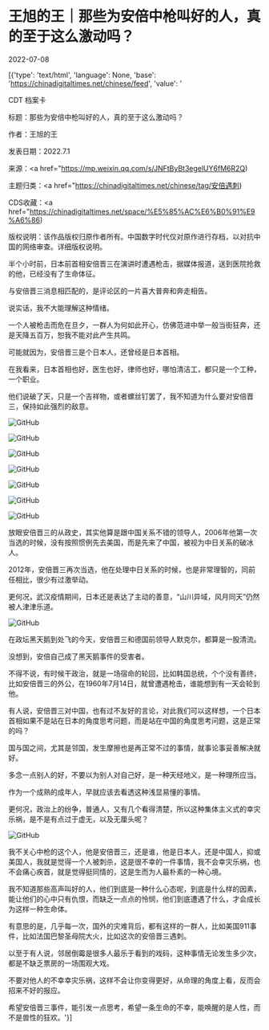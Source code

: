 # 王旭的王｜那些为安倍中枪叫好的人，真的至于这么激动吗？

2022-07-08

[{'type': 'text/html', 'language': None, 'base': 'https://chinadigitaltimes.net/chinese/feed', 'value': '

CDT 档案卡

标题：那些为安倍中枪叫好的人，真的至于这么激动吗？

作者：王旭的王

发表日期：2022.7.1

来源：<a href="https://mp.weixin.qq.com/s/JNFtByBt3egelUY6fM6R2Q)

主题归类：<a href="https://chinadigitaltimes.net/chinese/tag/安倍遇刺)

CDS收藏：<a href="https://chinadigitaltimes.net/space/%E5%85%AC%E6%B0%91%E9%A6%86)

版权说明：该作品版权归原作者所有。中国数字时代仅对原作进行存档，以对抗中国的网络审查。详细版权说明。





半个小时前，日本前首相安倍晋三在演讲时遭遇枪击，据媒体报道，送到医院抢救的他，已经没有了生命体征。

与安倍晋三消息相匹配的，是评论区的一片喜大普奔和奔走相告。

说实话，我不大能理解这种情绪。

一个人被枪击而危在旦夕，一群人为何如此开心，仿佛范进中举一般当街狂奔，还是天降五百万，恕我不能对此产生共鸣。

可能就因为，安倍晋三是个日本人，还曾经是日本首相。

在我看来，日本首相也好，医生也好，律师也好，哪怕清洁工，都只是一个工种，一个职业。

他们说破了天，只是一个吉祥物，或者螺丝钉罢了，我不知道为什么要对安倍晋三，保持如此强烈的敌意。

![GitHub](https://chinadigitaltimes.net/chinese/files/2022/07/post-684019-62c7e041ec61f.)

![GitHub](https://chinadigitaltimes.net/chinese/files/2022/07/post-684019-62c7e042031f5.)

![GitHub](https://chinadigitaltimes.net/chinese/files/2022/07/post-684019-62c7e0420d6b3.)

![GitHub](https://chinadigitaltimes.net/chinese/files/2022/07/post-684019-62c7e04217b44.)

![GitHub](https://chinadigitaltimes.net/chinese/files/2022/07/post-684019-62c7e042220dd.)

![GitHub](https://chinadigitaltimes.net/chinese/files/2022/07/post-684019-62c7e0422c848.)

![GitHub](https://chinadigitaltimes.net/chinese/files/2022/07/post-684019-62c7e04236d76.)

放眼安倍晋三的从政史，其实他算是跟中国关系不错的领导人，2006年他第一次当选的时候，没有按照惯例先去美国，而是先来了中国，被视为中日关系的破冰人。

2012年，安倍晋三再次当选，他在处理中日关系的时候，也是非常理智的，同前任相比，很少有过激举动。

更何况，武汉疫情期间，日本还是表达了主动的善意，“山川异域，风月同天”仍然被人津津乐道。

![GitHub](https://chinadigitaltimes.net/chinese/files/2022/07/post-684019-62c7e0424150d.)

在政坛黑天鹅到处飞的今天，安倍晋三和德国前领导人默克尔，都算是一股清流。

没想到，安倍自己成了黑天鹅事件的受害者。

不得不说，有时候干政治，就是一场宿命的轮回，比如韩国总统，个个没有善终，比如安倍晋三的外公，在1960年7月14日，就曾遭遇枪击，谁能想到有一天会轮到他。

有人说，安倍晋三对中国，也有过不友好的言论，对此我们可以这样想，一个日本首相如果不是站在日本的角度思考问题，而是站在中国的角度思考问题，这是正常的吗？

国与国之间，尤其是邻国，发生摩擦也是再正常不过的事情，就事论事妥善解决就好。

多念一点别人的好，不要以为别人对自己好，是一种天经地义，是一种理所应当。

作为一个成熟的成年人，早就应该去看透这种浅显易懂的事情。

更何况，政治上的纷争，普通人，又有几个看得清楚，所以这种集体主义式的幸灾乐祸，是不是有点过于虚无，以及无厘头呢？

![GitHub](https://chinadigitaltimes.net/chinese/files/2022/07/post-684019-62c7e04251fca.)

我不关心中枪的这个人，他是安倍晋三，还是谁，他是日本人，还是中国人，抑或美国人，我就是觉得一个人被刺杀，这是很不幸的一件事情，我不会幸灾乐祸，也不会痛心疾首，就是觉得挺同情的，这是生而为人最朴素的一种心境。

我不知道那些高声叫好的人，他们到底是一种什么心态呢，到底是什么样的因素，能让他们的心中只有仇恨，而缺乏一点点的怜悯，他们到底遭遇了什么，才会成长为这样一种生命体。

有意思的是，几乎每一次，国外的灾难背后，都有这样的一群人，比如美国911事件，比如法国巴黎圣母院大火，比如这次的安倍晋三遇刺。

以至于有人说，邻居倒霉是很多人最乐于看到的戏码，这种事情无论发生多少次，都是不缺乏票房的一场围观大戏。

不要对他人的不幸幸灾乐祸，这样不会让你变得更好，从命理的角度上看，反而会招来不好的报应。

希望安倍晋三事件，能引发一点思考，希望一条生命的不幸，能唤醒的是人性，而不是兽性的狂欢。'}]
